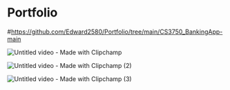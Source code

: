 # Portfolio
#https://github.com/Edward2580/Portfolio/tree/main/CS3750_BankingApp-main 

![Untitled video - Made with Clipchamp](https://github.com/Edward2580/Portfolio/assets/108019228/3dac0bbf-cc60-46c7-95e6-74fd05b707c2)

![Untitled video - Made with Clipchamp (2)](https://github.com/Edward2580/Portfolio/assets/108019228/50f45ebf-9990-433e-b2ef-d8928f9f8a79)


![Untitled video - Made with Clipchamp (3)](https://github.com/Edward2580/Portfolio/assets/108019228/e904cd60-6e28-4571-b819-79e95301abf1)
